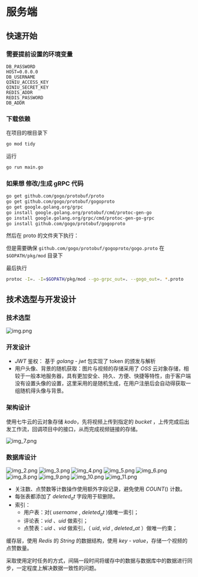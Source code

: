 # 服务端

## 快速开始

### 需要提前设置的环境变量
```
DB_PASSWORD
HOST=0.0.0.0
DB_USERNAME
QINIU_ACCESS_KEY
QINIU_SECRET_KEY
REDIS_ADDR
REDIS_PASSWORD
DB_ADDR
```

### 下载依赖

在项目的根目录下

```bash
go mod tidy
```

运行

```bash
go run main.go
```

### 如果想 修改/生成 gRPC 代码

```bash
go get github.com/gogo/protobuf/proto
go get github.com/gogo/protobuf/gogoproto
go get google.golang.org/grpc
go install google.golang.org/protobuf/cmd/protoc-gen-go
go install google.golang.org/grpc/cmd/protoc-gen-go-grpc
go install github.com/gogo/protobuf/gogoproto
```

然后在 proto 的文件夹下执行：

但是需要确保 `github.com/gogo/protobuf/gogoproto/gogo.proto` 在 `$GOPATH/pkg/mod` 目录下

最后执行

```bash
protoc -I=. -I=$GOPATH/pkg/mod --go-grpc_out=. --gogo_out=. *.proto
```

## 技术选型与开发设计
### 技术选型

![img.png](./docs/images/img.png)

### 开发设计

- $JWT$ 鉴权： 基于 $golang$ - $jwt$ 包实现了 token 的颁发与解析
- 用户头像、背景的随机获取：图片与视频的存储采用了 $OSS$ 云对象存储，相较于一般本地服务器，具有更加安全、持久、方便、快捷等特性，由于客户端没有设置头像的设置，这里采用的是随机生成，在用户注册后会自动得获取一组随机得头像与背景。

### 架构设计
使用七牛云的云对象存储 $kodo$，先将视频上传到指定的 $bucket$ ，上传完成后出发工作流，回调项目中的接口，从而完成视频链接的存储。

![img_7.png](./docs/images/img_7.png)

### 数据库设计

![img_2.png](./docs/images/img_2.png) ![img_3.png](./docs/images/img_3.png) ![img_4.png](./docs/images/img_4.png)
![img_5.png](./docs/images/img_5.png) ![img_6.png](./docs/images/img_6.png) ![img_8.png](./docs/images/img_8.png)
![img_9.png](./docs/images/img_9.png) ![img_10.png](./docs/images/img_10.png) ![img_11.png](./docs/images/img_11.png)

- 关注数、点赞数等计数操作使用额外字段记录，避免使用 $COUNT()$ 计数。
- 每张表都添加了 $deleted_at$ 字段用于软删除。
- 索引：
  - 用户表：对( $username$ , $deleted_at$ )做唯一索引；
  - 评论表：$vid$ 、$uid$ 做索引；
  - 点赞表：$uid$ 、$vid$ 做索引，（ $uid$, $vid$ , $deleted$\_$at$ ）做唯一约束；

缓存层，使用 $Redis$ 的 $String$ 的数据结构，使用 $key$ - $value$，存储一个视频的点赞数量。

采取使用定时任务的方式，间隔一段时间将缓存中的数据与数据库中的数据进行同步，一定程度上解决数据一致性的问题。